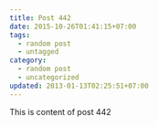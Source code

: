 ```yaml
---
title: Post 442
date: 2015-10-26T01:41:15+07:00
tags:
  - random post
  - untagged
category:
  - random post
  - uncategorized
updated: 2013-01-13T02:25:51+07:00
---
```

This is content of post 442